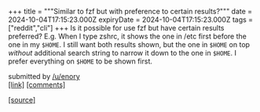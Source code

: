 +++
title = """Similar to fzf but with preference to certain results?"""
date = 2024-10-04T17:15:23.000Z
expiryDate = 2024-10-04T17:15:23.000Z
tags = ["reddit","cli"]
+++
Is it possible for use fzf but have certain results preferred? E.g. When I type zshrc, it shows the one in /etc first before the one in my `$HOME`. I still want both results shown, but the one in `$HOME` on top _without_ additional search string to narrow it down to the one in `$HOME`. I prefer everything on `$HOME` to be shown first.

submitted by [/u/enory](https://www.reddit.com/user/enory)  
[\[link\]](https://www.reddit.com/r/commandline/comments/1fw4h71/similar_to_fzf_but_with_preference_to_certain/) [\[comments\]](https://www.reddit.com/r/commandline/comments/1fw4h71/similar_to_fzf_but_with_preference_to_certain/)

[[source]](https://www.reddit.com/r/commandline/comments/1fw4h71/similar_to_fzf_but_with_preference_to_certain/)
